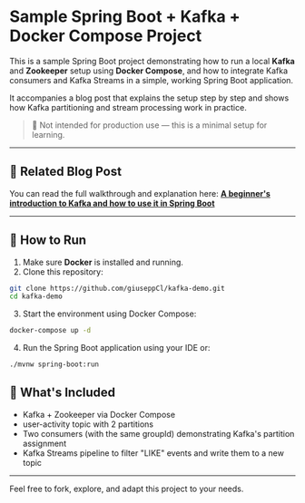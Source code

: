 # Sample Spring Boot + Kafka + Docker Compose Project

This is a sample Spring Boot project demonstrating how to run a local **Kafka** and **Zookeeper** setup using **Docker Compose**, and how to integrate Kafka consumers and Kafka Streams in a simple, working Spring Boot application.

It accompanies a blog post that explains the setup step by step and shows how Kafka partitioning and stream processing work in practice.



> 🛑 Not intended for production use — this is a minimal setup for learning.

---

## 📖 Related Blog Post

You can read the full walkthrough and explanation here: **[A beginner's introduction to Kafka and how to use it in Spring Boot](#)**

---

## 🚀 How to Run

1. Make sure **Docker** is installed and running.
2. Clone this repository:
```bash
git clone https://github.com/giuseppCl/kafka-demo.git
cd kafka-demo
```
3. Start the environment using Docker Compose:
```bash
docker-compose up -d
```
4. Run the Spring Boot application using your IDE or:
```bash
./mvnw spring-boot:run
```

## 💬 What's Included
- Kafka + Zookeeper via Docker Compose 
- user-activity topic with 2 partitions 
- Two consumers (with the same groupId) demonstrating Kafka's partition assignment 
- Kafka Streams pipeline to filter "LIKE" events and write them to a new topic

--- 

Feel free to fork, explore, and adapt this project to your needs.
